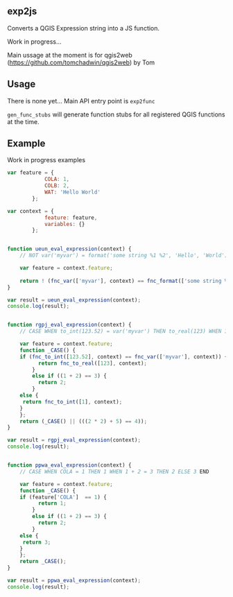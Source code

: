 ## exp2js

Converts a QGIS Expression string into a JS function.

Work in progress...

Main ussage at the moment is for qgis2web (https://github.com/tomchadwin/qgis2web) by Tom 

## Usage

There is none yet... Main API entry point is `exp2func`

`gen_func_stubs` will generate function stubs for all registered QGIS functions at the time.

## Example

Work in progress examples

```javascript
var feature = {
            COLA: 1,
            COLB: 2,
            WAT: 'Hello World'
        };

var context = {
            feature: feature,
            variables: {}
        };


function ueun_eval_expression(context) {
    // NOT var('myvar') = format('some string %1 %2', 'Hello', 'World')

    var feature = context.feature;
    
    return ! (fnc_var(['myvar'], context) == fnc_format(['some string %1 %2','Hello','World'], context)) ;
}

var result = ueun_eval_expression(context);
console.log(result);


function rgpj_eval_expression(context) {
    // CASE WHEN to_int(123.52) = var('myvar') THEN to_real(123) WHEN 1 + 2 = 3 THEN 2 ELSE to_int(1) END OR 2 * 2 + 5 = 4

    var feature = context.feature;
    function _CASE() {
    if (fnc_to_int([123.52], context) == fnc_var(['myvar'], context)) {
          return fnc_to_real([123], context);
        }
        else if ((1 + 2) == 3) {
          return 2;
        }
    else {
     return fnc_to_int([1], context);
    }
    };
    return (_CASE() || (((2 * 2) + 5) == 4));
}

var result = rgpj_eval_expression(context);
console.log(result);


function ppwa_eval_expression(context) {
    // CASE WHEN COLA = 1 THEN 1 WHEN 1 + 2 = 3 THEN 2 ELSE 3 END

    var feature = context.feature;
    function _CASE() {
    if (feature['COLA']  == 1) {
          return 1;
        }
        else if ((1 + 2) == 3) {
          return 2;
        }
    else {
     return 3;
    }
    };
    return _CASE();
}

var result = ppwa_eval_expression(context);
console.log(result);

```



